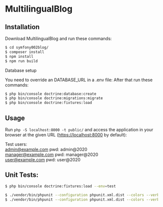 MultilingualBlog
========================

Installation
------------

Download MultilingualBlog and run these commands:

```bash
$ cd symfony002blog/
$ composer install
$ npm install
$ npm run build
```

Database setup

You need to override an DATABASE_URL in a .env file:
After that run these commands:

```bash
$ php bin/console doctrine:database:create
$ php bin/console doctrine:migrations:migrate
$ php bin/console doctrine:fixtures:load
```

Usage
-----

Run `php -S localhost:8000 -t public/` and access the application in your
browser at the given URL (<https://localhost:8000> by default):

Test users:  
admin@example.com  pwd: admin@2020  
manager@example.com  pwd: manager@2020  
user@example.com  pwd: user@2020  

Unit Tests:
-----

```bash
$ php bin/console doctrine:fixtures:load --env=test

$ ./vendor/bin/phpunit --configuration phpunit.xml.dist --colors --verbose --testdox
$ ./vendor/bin/phpunit --configuration phpunit.xml.dist --colors --verbose App\Tests\AccumCollection\AbstractAccumCollection tests/AccumCollection/AbstractAccumCollectionTest.php
```